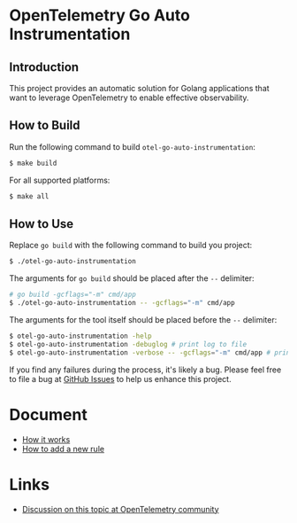 # OpenTelemetry Go Auto Instrumentation

## Introduction

This project provides an automatic solution for Golang applications that want to
leverage OpenTelemetry to enable effective observability.

## How to Build

Run the following command to build `otel-go-auto-instrumentation`:

```bash
$ make build
```

For all supported platforms:

```bash
$ make all
```

## How to Use

Replace `go build` with the following command to build you project:

```bash
$ ./otel-go-auto-instrumentation
```

The arguments for `go build` should be placed after the `--` delimiter:

```bash
# go build -gcflags="-m" cmd/app
$ ./otel-go-auto-instrumentation -- -gcflags="-m" cmd/app
```

The arguments for the tool itself should be placed before the `--` delimiter:

```bash
$ otel-go-auto-instrumentation -help
$ otel-go-auto-instrumentation -debuglog # print log to file
$ otel-go-auto-instrumentation -verbose -- -gcflags="-m" cmd/app # print verbose log
```

If you find any failures during the process, it's likely a bug.
Please feel free to file a bug
at [GitHub Issues](https://github.com/alibaba/opentelemetry-go-auto-instrumentation/issues)
to help us enhance this project.

# Document

- [How it works](./docs/how-it-works.md)
- [How to add a new rule](./docs/how-to-add-a-new-rule.md)

# Links

- [Discussion on this topic at OpenTelemetry community](https://github.com/open-telemetry/community/issues/1961)